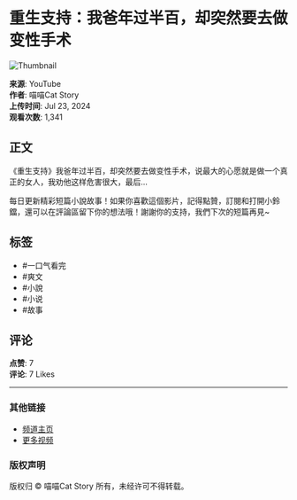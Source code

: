 # 重生支持：我爸年过半百，却突然要去做变性手术

![Thumbnail](https://i.ytimg.com/vi/bJcm0lohPR0/hqdefault.jpg?sqp=-oaymwEmCKgBEF5IWvKriqkDGQgBFQAAiEIYAdgBAeIBCggYEAIYBjgBQAE=&rs=AOn4CLD3wDbKTkvdQOJoEjIst3O6GQn2oQ)

**来源**: YouTube  
**作者**: 喵喵Cat Story  
**上传时间**: Jul 23, 2024  
**观看次数**: 1,341  

## 正文

《重生支持》我爸年过半百，却突然要去做变性手术，说最大的心愿就是做一个真正的女人，我劝他这样危害很大，最后…

每日更新精彩短篇小說故事！如果你喜歡這個影片，記得點贊，訂閱和打開小鈴鐺，還可以在評論區留下你的想法哦！謝謝你的支持，我們下次的短篇再見~

## 标签
- #一口气看完
- #爽文
- #小說
- #小说
- #故事

## 评论
**点赞**: 7  
**评论**: 7 Likes

---

### 其他链接
- [频道主页](https://www.youtube.com/@MrCat_Story)  
- [更多视频](https://www.youtube.com/channel/UCdvLacmH1z1j8D_SHpsbCsA/videos) 

### 版权声明
版权归 © 喵喵Cat Story 所有，未经许可不得转载。